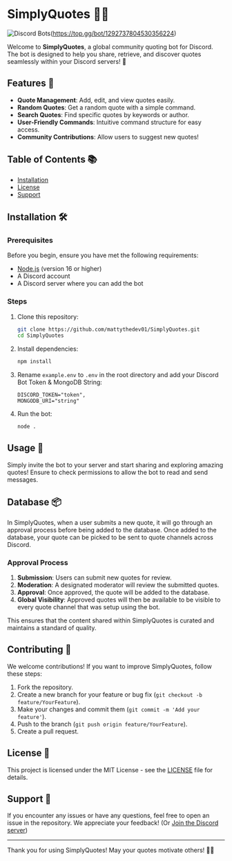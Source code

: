 # SimplyQuotes 🤖✨
![Discord Bots](https://top.gg/api/widget/upvotes/1292737804530356224.svg)(https://top.gg/bot/1292737804530356224)

Welcome to **SimplyQuotes**, a global community quoting bot for Discord. The bot is designed to help you share, retrieve, and discover quotes seamlessly within your Discord servers! 🌟

## Features 🌈

- **Quote Management**: Add, edit, and view quotes easily.
- **Random Quotes**: Get a random quote with a simple command.
- **Search Quotes**: Find specific quotes by keywords or author.
- **User-Friendly Commands**: Intuitive command structure for easy access.
- **Community Contributions**: Allow users to suggest new quotes!

## Table of Contents 📚

- [Installation](https://github.com/mattythedev01/SimplyQuotes/blob/main/installation.md)
- [License](https://github.com/mattythedev01/SimplyQuotes/blob/main/LICENSE)
- [Support](https://discord.gg/4zaaRkTPZE)

## Installation 🛠️

### Prerequisites

Before you begin, ensure you have met the following requirements:
- [Node.js](https://nodejs.org/) (version 16 or higher)
- A Discord account
- A Discord server where you can add the bot

### Steps

1. Clone this repository:
    ```bash
    git clone https://github.com/mattythedev01/SimplyQuotes.git
    cd SimplyQuotes
    ```

2. Install dependencies:
    ```bash
    npm install
    ```

3. Rename `example.env` to `.env` in the root directory and add your Discord Bot Token & MongoDB String:
    ```
    DISCORD_TOKEN="token",
    MONGODB_URI="string"
    ```

4. Run the bot:
    ```bash
    node .
    ```

## Usage 💬

Simply invite the bot to your server and start sharing and exploring amazing quotes! Ensure to check permissions to allow the bot to read and send messages.

## Database 📦

In SimplyQuotes, when a user submits a new quote, it will go through an approval process before being added to the database. Once added to the database, your quote can be picked to be sent to quote channels across Discord.

### Approval Process

1. **Submission**: Users can submit new quotes for review.
2. **Moderation**: A designated moderator will review the submitted quotes.
3. **Approval**: Once approved, the quote will be added to the database.
4. **Global Visibility**: Approved quotes will then be available to be visible to every quote channel that was setup using the bot.

This ensures that the content shared within SimplyQuotes is curated and maintains a standard of quality.

## Contributing 🤝

We welcome contributions! If you want to improve SimplyQuotes, follow these steps:

1. Fork the repository.
2. Create a new branch for your feature or bug fix (`git checkout -b feature/YourFeature`).
3. Make your changes and commit them (`git commit -m 'Add your feature'`).
4. Push to the branch (`git push origin feature/YourFeature`).
5. Create a pull request.

## License 📄

This project is licensed under the MIT License - see the [LICENSE](LICENSE) file for details.

## Support 💖

If you encounter any issues or have any questions, feel free to open an issue in the repository. We appreciate your feedback! (Or [Join the Discord server](https://discord.gg/4zaaRkTPZE))

---

Thank you for using SimplyQuotes! May your quotes motivate others! 💬✨
